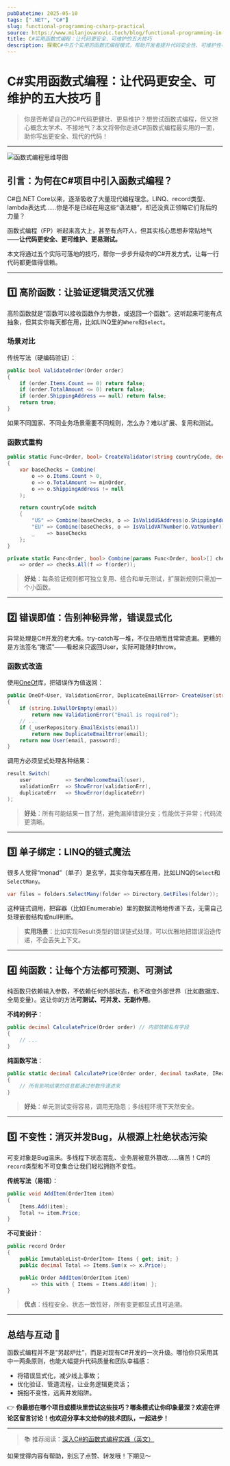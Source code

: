```yaml
---
pubDatetime: 2025-05-10
tags: [".NET", "C#"]
slug: functional-programming-csharp-practical
source: https://www.milanjovanovic.tech/blog/functional-programming-in-csharp-the-practical-parts
title: C#实用函数式编程：让代码更安全、可维护的五大技巧
description: 探索C#中五个实用的函数式编程模式，帮助开发者提升代码安全性、可维护性与现代化水平，适合追求高质量代码的.NET程序员。
---
```


# C#实用函数式编程：让代码更安全、可维护的五大技巧 🚀

> 你是否希望自己的C#代码更健壮、更易维护？想尝试函数式编程，但又担心概念太学术、不接地气？本文将带你走进C#函数式编程最实用的一面，助你写出更安全、现代的代码！

---

![函数式编程思维导图](../../assets/311/1.png)

## 引言：为何在C#项目中引入函数式编程？

C#自.NET Core以来，逐渐吸收了大量现代编程理念。LINQ、record类型、lambda表达式……你是不是已经在用这些“语法糖”，却还没真正领略它们背后的力量？

函数式编程（FP）听起来高大上，甚至有点吓人，但其实核心思想非常贴地气——**让代码更安全、更可维护、更易测试。**

本文将通过五个实际可落地的技巧，帮你一步步升级你的C#开发方式，让每一行代码都更值得信赖。

---

## 1️⃣ 高阶函数：让验证逻辑灵活又优雅

高阶函数就是“函数可以接收函数作为参数，或返回一个函数”。这听起来可能有点抽象，但其实你每天都在用，比如LINQ里的`Where`和`Select`。

### 场景对比

传统写法（硬编码验证）：

```csharp
public bool ValidateOrder(Order order)
{
    if (order.Items.Count == 0) return false;
    if (order.TotalAmount <= 0) return false;
    if (order.ShippingAddress == null) return false;
    return true;
}
```

如果不同国家、不同业务场景需要不同规则，怎么办？难以扩展、复用和测试。

### 函数式重构

```csharp
public static Func<Order, bool> CreateValidator(string countryCode, decimal minOrder)
{
    var baseChecks = Combine(
        o => o.Items.Count > 0,
        o => o.TotalAmount >= minOrder,
        o => o.ShippingAddress != null
    );

    return countryCode switch
    {
        "US" => Combine(baseChecks, o => IsValidUSAddress(o.ShippingAddress)),
        "EU" => Combine(baseChecks, o => IsValidVATNumber(o.VatNumber)),
        _    => baseChecks
    };
}

private static Func<Order, bool> Combine(params Func<Order, bool>[] checks)
    => order => checks.All(f => f(order));
```

> **好处**：每条验证规则都可独立复用、组合和单元测试，扩展新规则只需加一个小函数。

---

## 2️⃣ 错误即值：告别神秘异常，错误显式化

异常处理是C#开发的老大难。try-catch写一堆，不仅丑陋而且常常遗漏。更糟的是方法签名“撒谎”——看起来只返回User，实际可能随时throw。

### 函数式改造

使用[OneOf](https://github.com/mcintyre321/OneOf)库，把错误作为值返回：

```csharp
public OneOf<User, ValidationError, DuplicateEmailError> CreateUser(string email, string password)
{
    if (string.IsNullOrEmpty(email))
        return new ValidationError("Email is required");
    // ...
    if (_userRepository.EmailExists(email))
        return new DuplicateEmailError(email);
    return new User(email, password);
}
```

调用方必须显式处理各种结果：

```csharp
result.Switch(
    user           => SendWelcomeEmail(user),
    validationErr  => ShowError(validationErr),
    duplicateErr   => ShowError(duplicateErr)
);
```

> **好处**：所有可能结果一目了然，避免漏掉错误分支；性能优于异常；代码流更清晰。

---

## 3️⃣ 单子绑定：LINQ的链式魔法

很多人觉得“monad”（单子）是玄学，其实你每天都在用，比如LINQ的`Select`和`SelectMany`。

```csharp
var files = folders.SelectMany(folder => Directory.GetFiles(folder));
```

这种链式调用，把容器（比如IEnumerable）里的数据流畅地传递下去，无需自己处理嵌套结构或null判断。

> **实用场景**：比如实现Result类型的错误链式处理，可以优雅地把错误沿途传递，不会丢失上下文。

---

## 4️⃣ 纯函数：让每个方法都可预测、可测试

纯函数只依赖输入参数，不依赖任何外部状态，也不改变外部世界（比如数据库、全局变量）。这让你的方法**可测试、可并发、无副作用**。

**不纯的例子**：

```csharp
public decimal CalculatePrice(Order order) // 内部依赖私有字段
{
    // ...
}
```

**纯函数写法**：

```csharp
public static decimal CalculatePrice(Order order, decimal taxRate, IReadOnlyList<Discount> discounts)
{
    // 所有影响结果的信息都通过参数传递进来
}
```

> **好处**：单元测试变得容易，调用无隐患；多线程环境下天然安全。

---

## 5️⃣ 不变性：消灭并发Bug，从根源上杜绝状态污染

可变对象是Bug温床。多线程下状态混乱、业务层被意外篡改……痛苦！C#的`record`类型和不可变集合让我们轻松拥抱不变性。

**传统写法（易错）**：

```csharp
public void AddItem(OrderItem item)
{
    Items.Add(item);
    Total += item.Price;
}
```

**不可变设计**：

```csharp
public record Order
{
    public ImmutableList<OrderItem> Items { get; init; }
    public decimal Total => Items.Sum(x => x.Price);

    public Order AddItem(OrderItem item)
        => this with { Items = Items.Add(item) };
}
```

> **优点**：线程安全、状态一致性好，所有变更都显式且可追溯。

---

## 总结与互动 🌈

函数式编程并不是“另起炉灶”，而是对现有C#开发的一次升级。哪怕你只采用其中一两条原则，也能大幅提升代码质量和团队幸福感：

- 将错误显式化，减少线上事故；
- 优化验证、管道流程，让业务逻辑更灵活；
- 拥抱不变性，远离并发陷阱。

👉 **你最想在哪个项目或模块里尝试这些技巧？哪条模式让你印象最深？欢迎在评论区留言讨论！也欢迎分享本文给你的技术团队，一起进步！**

---

> 📚 推荐阅读：[深入C#的函数式编程实践（英文）](https://www.milanjovanovic.tech/blog/functional-programming-in-csharp-the-practical-parts)

如果觉得内容有帮助，别忘了点赞、转发哦！下期见～
